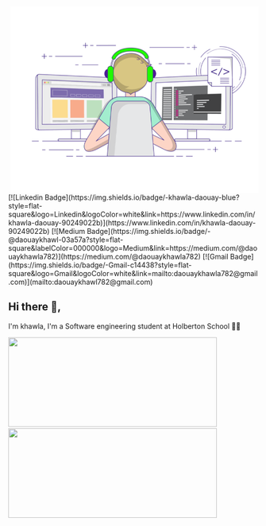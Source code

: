 <img align="right" alt="GIF" src="https://raw.githubusercontent.com/devSouvik/devSouvik/master/gif3.gif" width="500"/>
<br/>
 [![Linkedin Badge](https://img.shields.io/badge/-khawla-daouay-blue?style=flat-square&logo=Linkedin&logoColor=white&link=https://www.linkedin.com/in/khawla-daouay-90249022b)](https://www.linkedin.com/in/khawla-daouay-90249022b) [![Medium Badge](https://img.shields.io/badge/-@daouaykhawl-03a57a?style=flat-square&labelColor=000000&logo=Medium&link=https://medium.com/@daouaykhawla782)](https://medium.com/@daouaykhawla782)
[![Gmail Badge](https://img.shields.io/badge/-Gmail-c14438?style=flat-square&logo=Gmail&logoColor=white&link=mailto:daouaykhawla782@gmail.com)](mailto:daouaykhawl782@gmail.com)

## Hi there 👋, 
I'm khawla, I'm a Software engineering student at Holberton School 👨‍💻


<p href="https://github.com/faroukbmiled">
<p float="left">
  <img height="180em" src="https://github-readme-stats.vercel.app/api?username=khawladaouayed&show_icons=true&theme=dark" width="420" />
  <img height="180em" src="https://github-readme-stats.vercel.app/api/top-langs/?username=khawladaouay&theme=dark&layout=compact" width="420" />
</p>

